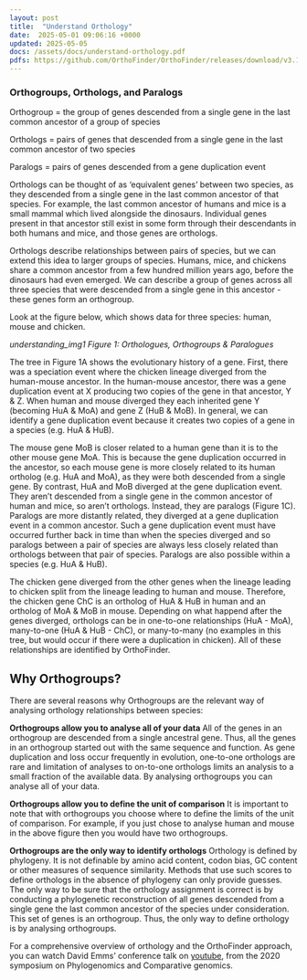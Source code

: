 ```yaml
---
layout: post
title:  "Understand Orthology"
date:  2025-05-01 09:06:16 +0000
updated: 2025-05-05
docs: /assets/docs/understand-orthology.pdf
pdfs: https://github.com/OrthoFinder/OrthoFinder/releases/download/v3.1.0/understand-orthology.pdf
---
```




### Orthogroups, Orthologs, and Paralogs

Orthogroup = the group of genes descended from a single gene in the last common ancestor
of a group of species

Orthologs = pairs of genes that descended from a single gene in the last common ancestor
of two species

Paralogs = pairs of genes descended from a gene duplication event

Orthologs can be thought of as ‘equivalent genes’ between two species, as they descended
from a single gene in the last common ancestor of that species. For example, the last
common ancestor of humans and mice is a small mammal which lived alongside the
dinosaurs. Individual genes present in that ancestor still exist in some form through their
descendants in both humans and mice, and those genes are orthologs.

Orthologs describe relationships between pairs of species, but we can extend this idea to
larger groups of species. Humans, mice, and chickens share a common ancestor from a few
hundred million years ago, before the dinosaurs had even emerged. We can describe a
group of genes across all three species that were descended from a single gene in this
ancestor - these genes form an orthogroup.

Look at the figure below, which shows data for three species: human, mouse and chicken.

*understanding_img1*
*Figure 1: Orthologues, Orthogroups & Paralogues*

The tree in Figure 1A shows the evolutionary history of a gene. First, there was a speciation
event where the chicken lineage diverged from the human-mouse ancestor. In the
human-mouse ancestor, there was a gene duplication event at X producing two copies of the
gene in that ancestor, Y & Z. When human and mouse diverged they each inherited gene Y
(becoming HuA & MoA) and gene Z (HuB & MoB). In general, we can identify a gene
duplication event because it creates two copies of a gene in a species (e.g. HuA & HuB).

The mouse gene MoB is closer related to a human gene than it is to the other mouse gene
MoA. This is because the gene duplication occurred in the ancestor, so each mouse gene is
more closely related to its human ortholog (e.g. HuA and MoA), as they were both
descended from a single gene. By contrast, HuA and MoB diverged at the gene
duplication event. They aren’t descended from a single gene in the common ancestor of
human and mice, so aren’t orthologs. Instead, they are paralogs (Figure 1C). Paralogs
are more distantly related, they diverged at a gene duplication event in a common
ancestor. Such a gene duplication event must have occurred further back in time than
when the species diverged and so paralogs between a pair of species are always less
closely related than orthologs between that pair of species. Paralogs are also possible
within a species (e.g. HuA & HuB).

The chicken gene diverged from the other genes when the lineage leading to chicken
split from the lineage leading to human and mouse. Therefore, the chicken gene ChC is
an ortholog of HuA & HuB in human and an ortholog of MoA & MoB in mouse.
Depending on what happend after the genes diverged, orthologs can be in one-to-one
relationships (HuA - MoA), many-to-one (HuA & HuB - ChC), or many-to-many (no
examples in this tree, but would occur if there were a duplication in chicken). All of these
relationships are identified by OrthoFinder.

## Why Orthogroups?

There are several reasons why Orthogroups are the relevant way of analysing orthology
relationships between species:

**Orthogroups allow you to analyse all of your data**
All of the genes in an orthogroup are descended from a single ancestral gene. Thus, all
the genes in an orthogroup started out with the same sequence and function. As gene
duplication and loss occur frequently in evolution, one-to-one orthologs are rare and
limitation of analyses to on-to-one orthologs limits an analysis to a small fraction of the
available data. By analysing orthogroups you can analyse all of your data.

**Orthogroups allow you to define the unit of comparison**
It is important to note that with orthogroups you choose where to define the limits of the
unit of comparison. For example, if you just chose to analyse human and mouse in the
above figure then you would have two orthogroups.

**Orthogroups are the only way to identify orthologs**
Orthology is defined by phylogeny. It is not definable by amino acid content, codon bias,
GC content or other measures of sequence similarity. Methods that use such scores to
define orthologs in the absence of phylogeny can only provide guesses. The only way to
be sure that the orthology assignment is correct is by conducting a phylogenetic
reconstruction of all genes descended from a single gene the last common ancestor of
the species under consideration. This set of genes is an orthogroup. Thus, the only way
to define orthology is by analysing orthogroups.

For a comprehensive overview of orthology and the OrthoFinder approach, you can
watch David Emms’ conference talk on [youtube](https://www.youtube.com/watch?v=L6eXJAE5J7g), from the 2020 symposium on Phylogenomics and
Comparative genomics.


